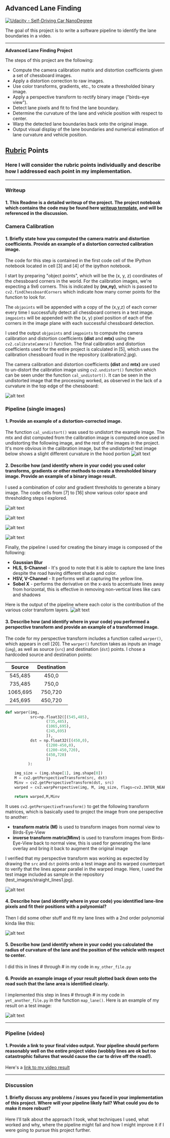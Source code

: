 ## Advanced Lane Finding
[![Udacity - Self-Driving Car NanoDegree](https://s3.amazonaws.com/udacity-sdc/github/shield-carnd.svg)](http://www.udacity.com/drive)


The goal of this project is to write a software pipeline to identify the lane boundaries in a video. 

---

**Advanced Lane Finding Project**

The steps of this project are the following:

* Compute the camera calibration matrix and distortion coefficients given a set of chessboard images.
* Apply a distortion correction to raw images.
* Use color transforms, gradients, etc., to create a thresholded binary image.
* Apply a perspective transform to rectify binary image ("birds-eye view").
* Detect lane pixels and fit to find the lane boundary.
* Determine the curvature of the lane and vehicle position with respect to center.
* Warp the detected lane boundaries back onto the original image.
* Output visual display of the lane boundaries and numerical estimation of lane curvature and vehicle position.

[//]: # (Image References)

[image1]: ./output_images/distortion_correction_output.jpg "Undistorted"
[image2]: ./output_images/distortion_correction_output_lane.jpg "Road Transformed"
[image3]: ./output_images/binary_hls.png "HLS - S Channel"
[image4]: ./output_images/binary_hsv.png "HSV - V Channel"
[image_luv]: ./output_images/binary_luv.png "LUV - V Channel"
[image_lab]: ./output_images/binary_lab.png "LAB - B Channel"
[image_pipeline]: ./output_images/binary_pipeline.png "Pipeline Output"
[image_birds_eye]: ./output_images/birds_eye_view.png "Perspective Transform"
[image5]: ./examples/color_fit_lines.jpg "Fit Visual"
[image6]: ./examples/example_output.jpg "Output"
[video1]: ./project_video.mp4 "Video"


## [Rubric](https://review.udacity.com/#!/rubrics/571/view) Points

### Here I will consider the rubric points individually and describe how I addressed each point in my implementation.  

---

### Writeup 

#### 1. This Readme is a detailed writeup of the project.  The project notebook which contains the code may be found here [writeup template](https://github.com/udacity/CarND-Advanced-Lane-Lines/blob/master/writeup_template.md), and will be referenced in the discussion.  

### Camera Calibration

#### 1. Briefly state how you computed the camera matrix and distortion coefficients. Provide an example of a distortion corrected calibration image.

The code for this step is contained in the first code cell of the IPython notebook located in  cell [3] and [4] of the ipython notebook. 

I start by preparing "object points", which will be the (x, y, z) coordinates of the chessboard corners in the world. For the calibration images, we're expecting a 9x6 corners. This is indicated by **(nx,ny)**, which is passed to `cv2.findChessboardCorners` which indicate how many corner points for the function to look for.


The `objpoints` will be appended with a copy of the (x,y,z) of each corner every time I successfully detect all chessboard corners in a test image.  `imgpoints` will be appended with the (x, y) pixel position of each of the corners in the image plane with each successful chessboard detection.  

I used the output `objpoints` and `imgpoints` to compute the camera calibration and distortion coefficients **(dist** and **mtx)** using the `cv2.calibrateCamera()` function. The final calibration and distortion coefficients used for the entire project is calculated in [5], which uses the calibration chessboard foud in the repository (calibration2.jpg).

The camera calibration and distortion coefficients **(dist** and **mtx)** are used to un-distort the calibration image using `cv2.undistort()` function which can be seen under the function `cal_undistort()`. It can be seen in the undistorted image that the processing worked, as observed in the lack of a curvature in the top edge of the chessboard:

![alt text][image1]


### Pipeline (single images)

#### 1. Provide an example of a distortion-corrected image.

The function `cal_undistort()` was used to undistort the example image. The mtx and dist computed from the calibration image is computed once used in undistorting the following image, and the rest of the images in the project. It's more obvious in the calibration image, but the undistorted test image below shows a slight different curvature in the hood portion ![alt text][image2]

#### 2. Describe how (and identify where in your code) you used color transforms, gradients or other methods to create a thresholded binary image.  Provide an example of a binary image result.

I used a combination of color and gradient thresholds to generate a binary image. The code cells from [7] to [16] show various color space and thresholding steps I explored.

![alt text][image3]

![alt text][image4]

![alt text][image_lab]

![alt text][image_luv]


Finally, the pipeline I used for creating the binary image is composed of the following:
- **Gaussian Blur**
- **HLS, S-Channel**  -  It's good to note that it is able to capture the lane lines despite the road having different shade and color.
- **HSV, V-Channel**  -  It performs well at capturing the yellow line.
- **Sobel X** - performs the derivative on the x-axis to accentuate lines away from horizontal, this is effective in removing non-vertical lines like cars and shadows

Here is the output of the pipeline where each color is the contribution of the various color transform layers.
![alt text][image_pipeline]


#### 3. Describe how (and identify where in your code) you performed a perspective transform and provide an example of a transformed image.

The code for my perspective transform includes a function called `warper()`, which appears in cell [20].  The `warper()` function takes as inputs an image (`img`), as well as source (`src`) and destination (`dst`) points.  I chose a hardcoded source and destination points:

| Source        | Destination   | 
|:-------------:|:-------------:| 
| 545,485       | 450,0         | 
| 735,485       | 750,0         |
| 1065,695      | 750,720       |
| 245,695       | 450,720       |

```python
def warper(img, 
           src=np.float32([(545,485),
                  (735,485), 
                  (1065,695),
                  (245,695) 
                  ]), 
           dst = np.float32([(450,0),
                  (1200-450,0),
                  (1200-450,720),
                  (450,720)
                  ])
          ):

    img_size = (img.shape[1], img.shape[0])
    M = cv2.getPerspectiveTransform(src, dst)
    Minv = cv2.getPerspectiveTransform(dst, src)
    warped = cv2.warpPerspective(img, M, img_size, flags=cv2.INTER_NEAREST)  # keep same size as input image

    return warped,M,Minv
```

It uses `cv2.getPerspectiveTransform()` to get the following transform matrices, which is basically used to project the image from one perspective to another:
- **transform matrix (M)** is used to transform images from normal view to Birds-Eye-View
- **inverse transform matrix(Minv)** is used to transform images from Birds-Eye-View back to normal view, this is used for generating the lane overlay and bring it back to augment the original image

I verified that my perspective transform was working as expected by drawing the `src` and `dst` points onto a test image and its warped counterpart to verify that the lines appear parallel in the warped image. Here, I used the test image included as sample in the repository (test_images/straight_lines1.jpg).

![alt text][image_birds_eye]


#### 4. Describe how (and identify where in your code) you identified lane-line pixels and fit their positions with a polynomial?

Then I did some other stuff and fit my lane lines with a 2nd order polynomial kinda like this:

![alt text][image5]

#### 5. Describe how (and identify where in your code) you calculated the radius of curvature of the lane and the position of the vehicle with respect to center.

I did this in lines # through # in my code in `my_other_file.py`

#### 6. Provide an example image of your result plotted back down onto the road such that the lane area is identified clearly.

I implemented this step in lines # through # in my code in `yet_another_file.py` in the function `map_lane()`.  Here is an example of my result on a test image:

![alt text][image6]

---

### Pipeline (video)

#### 1. Provide a link to your final video output.  Your pipeline should perform reasonably well on the entire project video (wobbly lines are ok but no catastrophic failures that would cause the car to drive off the road!).

Here's a [link to my video result](./project_video.mp4)

---

### Discussion

#### 1. Briefly discuss any problems / issues you faced in your implementation of this project.  Where will your pipeline likely fail?  What could you do to make it more robust?

Here I'll talk about the approach I took, what techniques I used, what worked and why, where the pipeline might fail and how I might improve it if I were going to pursue this project further.  
